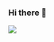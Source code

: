 ### Hi there 👋

<!--
**stbhg5/stbhg5** is a ✨ _special_ ✨ repository because its `README.md` (this file) appears on your GitHub profile.

Here are some ideas to get you started:

- 🔭 I’m currently working on ...
- 🌱 I’m currently learning ...
- 👯 I’m looking to collaborate on ...
- 🤔 I’m looking for help with ...
- 💬 Ask me about ...
- 📫 How to reach me: ...
- 😄 Pronouns: ...
- ⚡ Fun fact: ...
-->

<a href="https://opgc.me/#/users/stbhg5" target="_blank"><img src="https://api.opgc.me/githubs/users/stbhg5/tag/?theme=basic" /></a>
